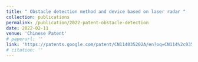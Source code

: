 ```yaml
---
title: " Obstacle detection method and device based on laser radar "
collection: publications
permalink: /publication/2022-patent-obstacle-detection
date: 2022-02-11
venue: 'Chinese Patent'
# paperurl: ''
link: 'https://patents.google.com/patent/CN114035202A/en?oq=CN114%2c035%2c202+A'
# citation: ''
---
```

